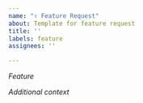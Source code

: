```yaml
---
name: "✌️ Feature Request"
about: Template for feature request
title: ''
labels: feature
assignees: ''

---
```


*Feature*


*Additional context*
